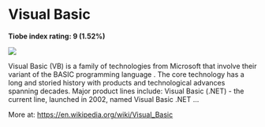 # Visual Basic
**Tiobe index rating: 9 (1.52%)**



![](https://i.pinimg.com/originals/63/3f/19/633f19cd04671379b2257db894167c36.jpg)

Visual Basic (VB) is a family of technologies from Microsoft that involve their variant of the BASIC programming language . The core technology has a long and storied history with products and technological advances spanning decades. Major product lines include: Visual Basic (.NET) - the current line, launched in 2002, named Visual Basic .NET ...

More at: https://en.wikipedia.org/wiki/Visual_Basic
